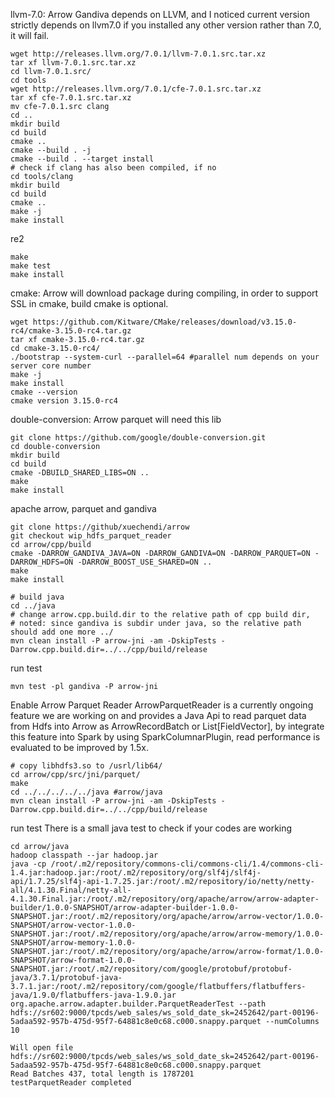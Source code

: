 llvm-7.0: 
Arrow Gandiva depends on LLVM, and I noticed current version strictly depends on llvm7.0 if you installed any other version rather than 7.0, it will fail.
``` shell
wget http://releases.llvm.org/7.0.1/llvm-7.0.1.src.tar.xz
tar xf llvm-7.0.1.src.tar.xz
cd llvm-7.0.1.src/
cd tools
wget http://releases.llvm.org/7.0.1/cfe-7.0.1.src.tar.xz
tar xf cfe-7.0.1.src.tar.xz
mv cfe-7.0.1.src clang
cd ..
mkdir build
cd build
cmake ..
cmake --build . -j
cmake --build . --target install
# check if clang has also been compiled, if no
cd tools/clang
mkdir build
cd build
cmake ..
make -j
make install
```

re2
``` shell
make
make test
make install
```

cmake: 
Arrow will download package during compiling, in order to support SSL in cmake, build cmake is optional.
``` shell
wget https://github.com/Kitware/CMake/releases/download/v3.15.0-rc4/cmake-3.15.0-rc4.tar.gz
tar xf cmake-3.15.0-rc4.tar.gz
cd cmake-3.15.0-rc4/
./bootstrap --system-curl --parallel=64 #parallel num depends on your server core number
make -j
make install
cmake --version
cmake version 3.15.0-rc4
```

double-conversion:
Arrow parquet will need this lib
``` shell
git clone https://github.com/google/double-conversion.git
cd double-conversion
mkdir build
cd build
cmake -DBUILD_SHARED_LIBS=ON ..
make
make install
```

apache arrow, parquet and gandiva
``` shell
git clone https://github/xuechendi/arrow
git checkout wip_hdfs_parquet_reader
cd arrow/cpp/build
cmake -DARROW_GANDIVA_JAVA=ON -DARROW_GANDIVA=ON -DARROW_PARQUET=ON -DARROW_HDFS=ON -DARROW_BOOST_USE_SHARED=ON ..
make
make install

# build java
cd ../java
# change arrow.cpp.build.dir to the relative path of cpp build dir, 
# noted: since gandiva is subdir under java, so the relative path should add one more ../
mvn clean install -P arrow-jni -am -DskipTests -Darrow.cpp.build.dir=../../cpp/build/release
```

run test
``` shell
mvn test -pl gandiva -P arrow-jni
```

Enable Arrow Parquet Reader
ArrowParquetReader is a currently ongoing feature we are working on and provides a Java Api to read parquet data from Hdfs into Arrow as ArrowRecordBatch or List[FieldVector], by integrate this feature into Spark by using SparkColumnarPlugin, read performance is evaluated to be improved by 1.5x.
``` shell
# copy libhdfs3.so to /usrl/lib64/
cd arrow/cpp/src/jni/parquet/
make
cd ../../../../../java #arrow/java
mvn clean install -P arrow-jni -am -DskipTests -Darrow.cpp.build.dir=../../cpp/build/release
```

run test
There is a small java test to check if your codes are working
``` shell
cd arrow/java
hadoop classpath --jar hadoop.jar
java -cp /root/.m2/repository/commons-cli/commons-cli/1.4/commons-cli-1.4.jar:hadoop.jar:/root/.m2/repository/org/slf4j/slf4j-api/1.7.25/slf4j-api-1.7.25.jar:/root/.m2/repository/io/netty/netty-all/4.1.30.Final/netty-all-4.1.30.Final.jar:/root/.m2/repository/org/apache/arrow/arrow-adapter-builder/1.0.0-SNAPSHOT/arrow-adapter-builder-1.0.0-SNAPSHOT.jar:/root/.m2/repository/org/apache/arrow/arrow-vector/1.0.0-SNAPSHOT/arrow-vector-1.0.0-SNAPSHOT.jar:/root/.m2/repository/org/apache/arrow/arrow-memory/1.0.0-SNAPSHOT/arrow-memory-1.0.0-SNAPSHOT.jar:/root/.m2/repository/org/apache/arrow/arrow-format/1.0.0-SNAPSHOT/arrow-format-1.0.0-SNAPSHOT.jar:/root/.m2/repository/com/google/protobuf/protobuf-java/3.7.1/protobuf-java-3.7.1.jar:/root/.m2/repository/com/google/flatbuffers/flatbuffers-java/1.9.0/flatbuffers-java-1.9.0.jar org.apache.arrow.adapter.builder.ParquetReaderTest --path hdfs://sr602:9000/tpcds/web_sales/ws_sold_date_sk=2452642/part-00196-5adaa592-957b-475d-95f7-64881c8e0c68.c000.snappy.parquet --numColumns 10

Will open file hdfs://sr602:9000/tpcds/web_sales/ws_sold_date_sk=2452642/part-00196-5adaa592-957b-475d-95f7-64881c8e0c68.c000.snappy.parquet
Read Batches 437, total length is 1787201
testParquetReader completed
```

